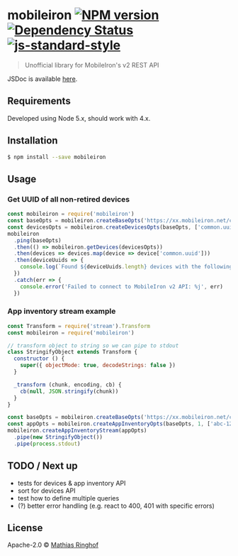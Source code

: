 # mobileiron [![NPM version][npm-image]][npm-url] [![Dependency Status][daviddm-image]][daviddm-url] [![js-standard-style](https://img.shields.io/badge/code%20style-standard-brightgreen.svg)](http://standardjs.com/)
> Unofficial library for MobileIron's v2 REST API

JSDoc is available [here](http://mathiasringhof.github.io/mobileiron/index.html).

## Requirements

Developed using Node 5.x, should work with 4.x.  

## Installation

```sh
$ npm install --save mobileiron
```

## Usage

### Get UUID of all non-retired devices 

```js
const mobileiron = require('mobileiron')
const baseOpts = mobileiron.createBaseOpts('https://xx.mobileiron.net/company/rest', 'apiuser', 'password')
const devicesOpts = mobileiron.createDevicesOpts(baseOpts, ['common.uuid'], 'retired=false', 1)
mobileiron
  .ping(baseOpts)
  .then(() => mobileiron.getDevices(devicesOpts))
  .then(devices => devices.map(device => device['common.uuid']))
  .then(deviceUuids => {
    console.log(`Found ${deviceUuids.length} devices with the following UUIDs:\n${deviceUuids.join('\n')}`)
  })
  .catch(err => {
    console.error('Failed to connect to MobileIron v2 API: %j', err)
  })
```

### App inventory stream example

```js
const Transform = require('stream').Transform
const mobileiron = require('mobileiron')

// transform object to string so we can pipe to stdout
class StringifyObject extends Transform {
  constructor () {
    super({ objectMode: true, decodeStrings: false })
  }

  _transform (chunk, encoding, cb) {
    cb(null, JSON.stringify(chunk))
  }
}

const baseOpts = mobileiron.createBaseOpts('https://xx.mobileiron.net/company/rest', 'apiuser', 'password')
const appOpts = mobileiron.createAppInventoryOpts(baseOpts, 1, ['abc-123', 'def-456'])
mobileiron.createAppInventoryStream(appOpts)
  .pipe(new StringifyObject())
  .pipe(process.stdout)
```

## TODO / Next up

* tests for devices & app inventory API
* sort for devices API
* test how to define multiple queries
* (?) better error handling (e.g. react to 400, 401 with specific errors)

## License

Apache-2.0 © [Mathias Ringhof]()


[npm-image]: https://badge.fury.io/js/mobileiron.svg
[npm-url]: https://npmjs.org/package/mobileiron
[travis-image]: https://travis-ci.org/mathiasringhof/mobileiron.svg?branch=master
[travis-url]: https://travis-ci.org/mathiasringhof/mobileiron
[daviddm-image]: https://david-dm.org/mathiasringhof/mobileiron.svg?theme=shields.io
[daviddm-url]: https://david-dm.org/mathiasringhof/mobileiron
